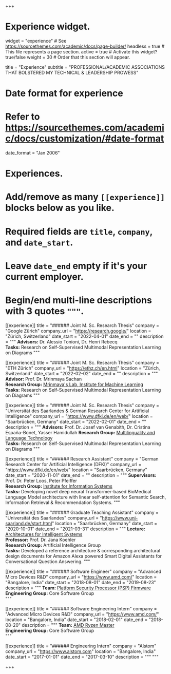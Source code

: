 +++
# Experience widget.
widget = "experience"  # See https://sourcethemes.com/academic/docs/page-builder/
headless = true  # This file represents a page section.
active = true  # Activate this widget? true/false
weight = 30  # Order that this section will appear.

title = "Experience"
subtitle = "PROFESSIONAL/ACADEMIC ASSOCIATIONS THAT BOLSTERED MY TECHNICAL & LEADERSHIP PROWESS"

# Date format for experience
#   Refer to https://sourcethemes.com/academic/docs/customization/#date-format
date_format = "Jan 2006"

# Experiences.
#   Add/remove as many `[[experience]]` blocks below as you like.
#   Required fields are `title`, `company`, and `date_start`.
#   Leave `date_end` empty if it's your current employer.
#   Begin/end multi-line descriptions with 3 quotes `"""`.

[[experience]]
  title = "###### Joint M. Sc. Research Thesis"
  company = "Google Zürich"
  company_url = "https://research.google/"
  location = "Zürich, Switzerland"
  date_start = "2022-04-01"
  date_end = ""
  description = """ 
  **Advisors:** Dr. Alessio Tonioni, Dr. Henri Rebecq                                
  **Tasks:** Research on Self-Supervised Multimodal Representation Learning on Diagrams
  """

[[experience]]
  title = "###### Joint M. Sc. Research Thesis"
  company = "ETH Zürich"
  company_url = "https://ethz.ch/en.html"
  location = "Zürich, Switzerland"
  date_start = "2022-02-02"
  date_end = ""
  description = """ 
  **Advisor:** Prof. Dr. Mrinmaya Sachan                              
  **Research Group:** [Mrinmaya's Lab, Institute for Machine Learning](https://ml.inf.ethz.ch/)  
  **Tasks:** Research on Self-Supervised Multimodal Representation Learning on Diagrams
  """

[[experience]]
  title = "###### Joint M. Sc. Research Thesis"
  company = "Universität des Saarlandes & German Research Center for Artificial Intelligence"
  company_url = "https://www.dfki.de/en/web/"
  location = "Saarbrücken, Germany"
  date_start = "2022-02-01"
  date_end = ""
  description = """ 
  **Advisors:** Prof. Dr. Josef van Genabith, Dr. Cristina España-Bonet, Yasser Hamidullah
  **Research Group:** [Multilinguality and Language Technology](https://www.dfki.de/en/web/research/research-departments/multilinguality-and-language-technology)  
  **Tasks:** Research on Self-Supervised Multimodal Representation Learning on Diagrams
  """  

[[experience]]
  title = "###### Research Assistant"
  company = "German Research Center for Artificial Intelligence (DFKI)"
  company_url = "https://www.dfki.de/en/web/"
  location = "Saarbrücken, Germany"
  date_start = "2020-11-01"
  date_end = ""
  description = """
  **Supervisors:** Prof. Dr. Peter Loos, Peter Pfeiffer    
  **Research Group:** [Institute for Information Systems](https://www.dfki.de/en/web/research/research-departments/institute-for-information-systems/team-iwi/)  
  **Tasks:** Developing novel deep neural Transformer-based BioMedical Language Model architecture with linear self-attention for Semantic Search, Information Retrieval & Recommendation Systems.
  """

[[experience]]
  title = "###### Graduate Teaching Assistant"
  company = "Universität des Saarlandes"
  company_url = "https://www.uni-saarland.de/start.html"
  location = "Saarbrücken, Germany"
  date_start = "2020-10-01"
  date_end = "2021-03-31"
  description = """ 
  **Lecture:** [Architectures for Intelligent Systems](https://lms.sulb.uni-saarland.de/moodle/course/index.php?categoryid=1872)    
  **Professor:** Prof. Dr. Jana Koehler   
  **Research Group:** Artificial Intelligence Group   
  **Tasks:** Developed a reference architecture & corresponding architectural design documents for Amazon Alexa powered Smart Digital Assistants for Conversational Question Answering.
  """

[[experience]]
  title = "###### Software Engineer"
  company = "Advanced Micro Devices R&D"
  company_url = "https://www.amd.com/"
  location = "Bangalore, India"
  date_start = "2018-08-01"
  date_end = "2019-08-23"
  description = """
  **Team:** [Platform Security Processor (PSP) Firmware](https://www.amd.com/en/technologies/pro-security)  
  **Engineering Group:** Core Software Group  
  """

[[experience]]
  title = "###### Software Engineering Intern"
  company = "Advanced Micro Devices R&D"
  company_url = "https://www.amd.com/"
  location = "Bangalore, India"
  date_start = "2018-02-01"
  date_end = "2018-08-20"
  description = """
  **Team:** [AMD Ryzen Master](https://www.amd.com/en/technologies/ryzen-master)  
  **Engineering Group:** Core Software Group  
  """


[[experience]]
  title = "###### Engineering Intern"
  company = "Alstom"
  company_url = "https://www.alstom.com"
  location = "Bangalore, India"
  date_start = "2017-01-01"
  date_end = "2017-03-10"
  description = """
  """
  
+++
